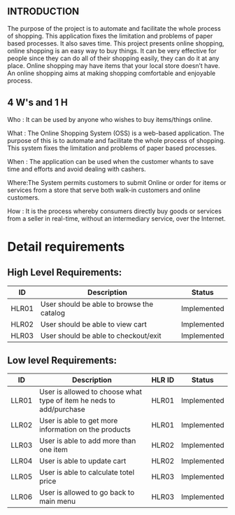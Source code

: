 ## INTRODUCTION

The purpose of the project is to automate and facilitate the whole process of shopping. This application fixes the limitation and problems of paper based processes. It also saves time.
This project presents online shopping, online shopping is an easy way to buy things. It can be very effective for people since they can do all of their shopping easily, they can do it at any place. Online  shopping may have items that your local  store doesn’t have. An online shopping aims at making shopping comfortable and enjoyable process.

## 4 W's and 1 H

Who  : It can be used by anyone who wishes to buy items/things online.

What : The Online Shopping System (OSS) is a web-based application. The purpose of this is to automate and facilitate the whole process of shopping. This system fixes the limitation and problems of paper based processes.

When : The application can be used when the customer whants to save time and efforts and avoid  dealing with cashers.

Where:The System permits  customers to submit Online or order for items or services from a store that serve both walk-in customers and online customers.

How  : It is the process whereby consumers directly buy goods or services from a seller in real-time, without an intermediary service, over the Internet.

# Detail requirements
## High Level Requirements:
|ID	 |                            Description	                      |     Status    |
|----|--------------------------------------------------------------|---------------|
|HLR01	|User should be able to browse the catalog              |  Implemented |
|HLR02	|User should be able to view cart	|  Implemented |
|HLR03 |User should be able to checkout/exit                                 |   Implemented |
##  Low level Requirements:
|ID  |                       Description               |HLR ID|	     Status      |
|----|-------------------------------------------------|------|----------------|
|LLR01	|User is allowed to choose what type of item he neds to add/purchase	 |HLR01|  Implemented    |
|LLR02	|	User is able to get more information on the products                     |HLR01|   Implemented    |
|LLR03	|User is able to add more than one item 	        |HLR02|   Implemented    |
|LLR04	|User is able to update cart	 |HLR02|   Implemented    |
|LLR05	|User is able to calculate totel price |HLR03|   Implemented    |
|LLR06	|User is allowed to go back to main menu	 |HLR03|   Implemented    |
